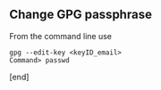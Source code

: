 ## Change GPG passphrase

From the command line use

    gpg --edit-key <keyID_email>
    Command> passwd

[end]
